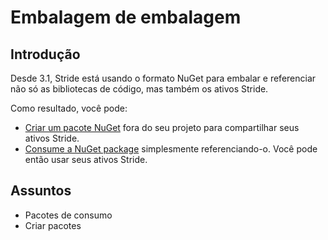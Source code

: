 # Embalagem de embalagem

## Introdução

Desde 3.1, Stride está usando o formato NuGet para embalar e referenciar não só as bibliotecas de código, mas também os ativos Stride.

Como resultado, você pode:
- [Criar um pacote NuGet](create-packages.md) fora do seu projeto para compartilhar seus ativos Stride.
- [Consume a NuGet package](consume-packages.md) simplesmente referenciando-o. Você pode então usar seus ativos Stride.

## Assuntos

- Pacotes de consumo
- Criar pacotes
